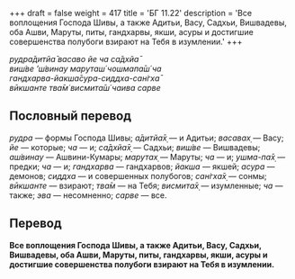 +++
draft = false
weight = 417
title = 'БГ 11.22'
description = 'Все воплощения Господа Шивы, а также Адитьи, Васу, Садхьи, Вишвадевы, оба Ашви, Маруты, питы, гандхарвы, якши, асуры и достигшие совершенства полубоги взирают на Тебя в изумлении.'
+++

_рудра̄дитйа̄ васаво йе ча са̄дхйа̄  
виш́ве ’ш́винау маруташ́ чошмапа̄ш́ ча  
гандхарва-йакша̄сура-сиддха-сан̇гха̄  
вӣкшанте тва̄м̇ висмита̄ш́ чаива сарве_

## Пословный перевод

_рудра_ — формы Господа Шивы; _а̄дитйа̄х̣_ — и Адитьи; _васавах̣_ — Васу; _йе_ — которые; _ча_ — и; _са̄дхйа̄х̣_ — Садхьи; _виш́ве_ — Вишвадевы; _аш́винау_ — Ашвини-Кумары; _марутах̣_ — Маруты; _ча_ — и; _ушма_\-_па̄х̣_ — предки; _ча_ — и; _гандхарва_ — гандхарвов; _йакша_ — якшей; _асура_ — демонов; _сиддха_ — и совершенных полубогов; _сан̇гха̄х̣_ — сонмы; _вӣкшанте_ — взирают; _тва̄м_ — на Тебя; _висмита̄х̣_ — изумленные; _ча_ — также; _эва_ — несомненно; _сарве_ — все.

## Перевод

**Все воплощения Господа Шивы, а также Адитьи, Васу, Садхьи, Вишвадевы, оба Ашви, Маруты, питы, гандхарвы, якши, асуры и достигшие совершенства полубоги взирают на Тебя в изумлении.**
